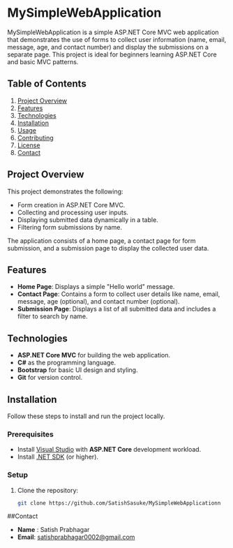 # MySimpleWebApplication

MySimpleWebApplication is a simple ASP.NET Core MVC web application that demonstrates the use of forms to collect user information (name, email, message, age, and contact number) and display the submissions on a separate page. This project is ideal for beginners learning ASP.NET Core and basic MVC patterns.

## Table of Contents
1. [Project Overview](#project-overview)
2. [Features](#features)
3. [Technologies](#technologies)
4. [Installation](#installation)
5. [Usage](#usage)
6. [Contributing](#contributing)
7. [License](#license)
8. [Contact](#contact)

## Project Overview

This project demonstrates the following:
- Form creation in ASP.NET Core MVC.
- Collecting and processing user inputs.
- Displaying submitted data dynamically in a table.
- Filtering form submissions by name.

The application consists of a home page, a contact page for form submission, and a submission page to display the collected user data.

## Features

- **Home Page**: Displays a simple "Hello world" message.
- **Contact Page**: Contains a form to collect user details like name, email, message, age (optional), and contact number (optional).
- **Submission Page**: Displays a list of all submitted data and includes a filter to search by name.

## Technologies

- **ASP.NET Core MVC** for building the web application.
- **C#** as the programming language.
- **Bootstrap** for basic UI design and styling.
- **Git** for version control.

## Installation

Follow these steps to install and run the project locally.

### Prerequisites

- Install [Visual Studio](https://visualstudio.microsoft.com/downloads/) with **ASP.NET Core** development workload.
- Install [.NET SDK](https://dotnet.microsoft.com/download/dotnet/5.0) (or higher).

### Setup

1. Clone the repository:

   ```bash
   git clone https://github.com/SatishSasuke/MySimpleWebApplicationn


##Contact 

- **Name** : Satish Prabhagar
- **Email**: satishprabhagar0002@gmail.com
